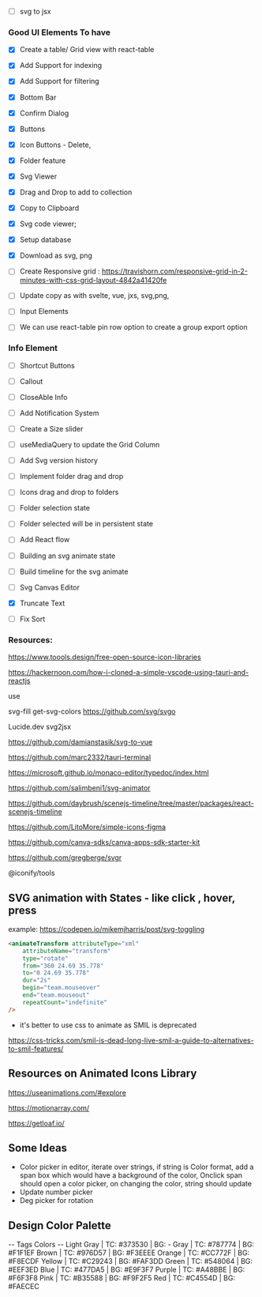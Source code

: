 
- [ ] svg to jsx

### Good UI Elements To have
- [X] Create a table/ Grid view with react-table 
- [X] Add Support for indexing
- [X] Add Support for filtering
- [X] Bottom Bar
- [X] Confirm Dialog
- [X] Buttons 
- [X] Icon Buttons - Delete, 
- [X] Folder feature
- [X] Svg Viewer
- [X] Drag and Drop to add to collection
- [X] Copy to Clipboard 
- [X] Svg code viewer;
- [X] Setup database
- [X] Download as svg, png
- [ ] Create Responsive grid : https://travishorn.com/responsive-grid-in-2-minutes-with-css-grid-layout-4842a41420fe



- [ ] Update copy as with svelte, vue, jxs, svg,png,
- [ ] Input Elements
- [ ] We can use react-table pin row option to create a group export option

### Info Element
- [ ] Shortcut Buttons
- [ ] Callout
- [ ] CloseAble Info
- [ ] Add Notification System
- [ ] Create a Size slider
- [ ] useMediaQuery to update the Grid Column

- [ ] Add Svg version history 
- [ ] Implement folder drag and drop
- [ ] Icons drag and drop to folders
- [ ] Folder selection state 
- [ ] Folder selected will be in persistent state
- [ ] Add React flow 
- [ ] Building an svg animate state
- [ ] Build timeline for the svg animate
- [ ] Svg Canvas Editor
- [X] Truncate Text
- [ ] Fix Sort  


### Resources: 

https://www.toools.design/free-open-source-icon-libraries

https://hackernoon.com/how-i-cloned-a-simple-vscode-using-tauri-and-reactjs

use 

svg-fill
get-svg-colors
https://github.com/svg/svgo

Lucide.dev
svg2jsx

https://github.com/damianstasik/svg-to-vue

https://github.com/marc2332/tauri-terminal

https://microsoft.github.io/monaco-editor/typedoc/index.html

https://github.com/salimbeni1/svg-animator

https://github.com/daybrush/scenejs-timeline/tree/master/packages/react-scenejs-timeline


https://github.com/LitoMore/simple-icons-figma

https://github.com/canva-sdks/canva-apps-sdk-starter-kit

https://github.com/gregberge/svgr

@iconify/tools

## SVG animation with States - like click , hover, press

example: https://codepen.io/mikemjharris/post/svg-toggling


```html
<animateTransform attributeType="xml"
    attributeName="transform"
    type="rotate"
    from="360 24.69 35.778"
    to="0 24.69 35.778"
    dur="2s"
    begin="team.mouseover" 
    end="team.mouseout"
    repeatCount="indefinite"
/>
```

- it's better to use css to animate as SMIL is deprecated 

https://css-tricks.com/smil-is-dead-long-live-smil-a-guide-to-alternatives-to-smil-features/



## Resources on Animated Icons Library

https://useanimations.com/#explore

https://motionarray.com/

https://getloaf.io/


## Some Ideas

- Color picker in editor, iterate over strings, if string is Color format, add a span box which would have a background of the  color, Onclick span should open a color picker, on changing the color, string should update
- Update number picker
- Deg picker for rotation


## Design Color Palette




-- Tags Colors --
Light Gray | TC: #373530 | BG: -
Gray | TC: #787774 | BG: #F1F1EF
Brown | TC: #976D57 | BG: #F3EEEE
Orange | TC: #CC772F | BG: #F8ECDF
Yellow | TC: #C29243 | BG: #FAF3DD
Green | TC: #548064 | BG: #EEF3ED
Blue | TC: #477DA5 | BG: #E9F3F7
Purple | TC: #A48BBE | BG: #F6F3F8
Pink | TC: #B35588 | BG: #F9F2F5
Red | TC: #C4554D | BG: #FAECEC